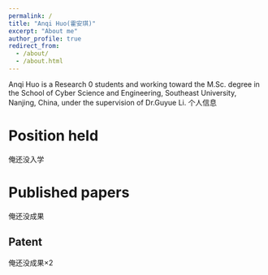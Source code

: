 ```yaml
---
permalink: /
title: "Anqi Huo(霍安琪)"
excerpt: "About me"
author_profile: true
redirect_from: 
  - /about/
  - /about.html
---
```


Anqi Huo is a Research 0 students and working toward the M.Sc. degree in the School of Cyber Science and Engineering, Southeast University, Nanjing, China, under the supervision of Dr.Guyue Li. 
个人信息

Position held
======
俺还没入学


Published papers
======
俺还没成果



Patent
------
俺还没成果×2





